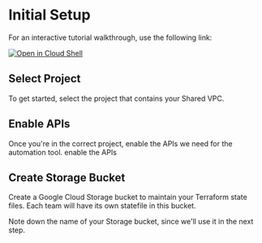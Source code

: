 # Initial Setup
For an interactive tutorial walkthrough, use the following link:

[![Open in Cloud Shell](https://gstatic.com/cloudssh/images/open-btn.svg)](https://shell.cloud.google.com/cloudshell/editor?cloudshell_git_repo=https%3A%2F%2Fgithub.com%2Fzefdelgadillo%2Fgcp-firewall-delegation&cloudshell_git_branch=main&&cloudshell_tutorial=docs%2Fsetup.md)

## Select Project
To get started, select the project that contains your Shared VPC.

<walkthrough-project-setup></walkthrough-project-setup>

## Enable APIs
Once you're in the correct project, enable the APIs we need for the automation tool. <walkthrough-enable-apis apis="storage.googleapis.com,cloudbuild.googleapis.com">enable the APIs</walkthrough-enable-apis>

## Create Storage Bucket
Create a <walkthrough-menu-navigation sectionId="STORAGE_SECTION">Google Cloud Storage bucket</walkthrough-menu-navigation> to maintain your Terraform state files. Each team will have its own statefile in this bucket.

Note down the name of your Storage bucket, since we'll use it in the next step.
